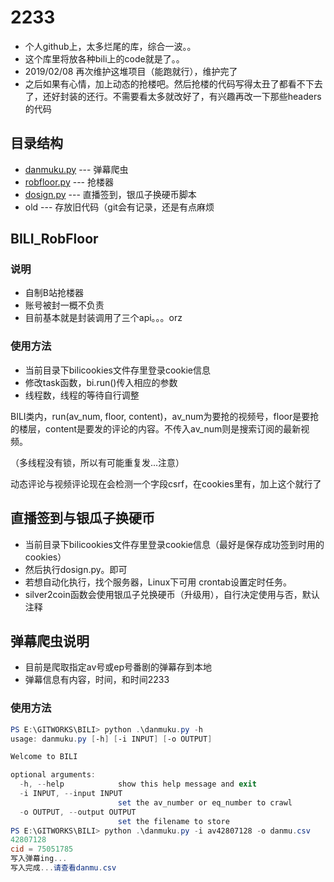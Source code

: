 # 2233
- 个人github上，太多烂尾的库，综合一波。。
- 这个库里将放各种bili上的code就是了。。
- 2019/02/08 再次维护这堆项目（能跑就行），维护完了
- 之后如果有心情，加上动态的抢楼吧。然后抢楼的代码写得太丑了都看不下去了，还好封装的还行。不需要看太多就改好了，有兴趣再改一下那些headers的代码

## 目录结构

- [danmuku.py](#弹幕爬虫说明) --- 弹幕爬虫
- [robfloor.py](#BILI_RobFloor) --- 抢楼器
- [dosign.py](#直播签到与银瓜子换硬币) --- 直播签到，银瓜子换硬币脚本
- old --- 存放旧代码（git会有记录，还是有点麻烦


## BILI_RobFloor

### 说明

- 自制B站抢楼器
- 账号被封一概不负责
- 目前基本就是封装调用了三个api。。。orz

### 使用方法

- 当前目录下bilicookies文件存里登录cookie信息
- 修改task函数，bi.run()传入相应的参数
- 线程数，线程的等待自行调整

BILI类内，run(av_num, floor, content)，av_num为要抢的视频号，floor是要抢的楼层，content是要发的评论的内容。不传入av_num则是搜索订阅的最新视频。

（多线程没有锁，所以有可能重复发...注意）

动态评论与视频评论现在会检测一个字段csrf，在cookies里有，加上这个就行了

## 直播签到与银瓜子换硬币

- 当前目录下bilicookies文件存里登录cookie信息（最好是保存成功签到时用的cookies）
- 然后执行dosign.py。即可
- 若想自动化执行，找个服务器，Linux下可用 crontab设置定时任务。
- silver2coin函数会使用银瓜子兑换硬币（升级用），自行决定使用与否，默认注释




## 弹幕爬虫说明

- 目前是爬取指定av号或ep号番剧的弹幕存到本地
- 弹幕信息有内容，时间，和时间2233

### 使用方法

```powershell
PS E:\GITWORKS\BILI> python .\danmuku.py -h
usage: danmuku.py [-h] [-i INPUT] [-o OUTPUT]

Welcome to BILI

optional arguments:
  -h, --help            show this help message and exit
  -i INPUT, --input INPUT
                        set the av_number or eq_number to crawl
  -o OUTPUT, --output OUTPUT
                        set the filename to store
PS E:\GITWORKS\BILI> python .\danmuku.py -i av42807128 -o danmu.csv
42807128
cid = 75051785
写入弹幕ing...
写入完成...请查看danmu.csv
```



